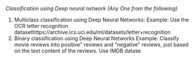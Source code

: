*Classification using Deep neural network (Any One from the following)*
1. Multiclass classification using Deep Neural Networks: Example: Use the OCR letter 
recognition datasethttps://archive.ics.uci.edu/ml/datasets/letter+recognition
2. Binary classification using Deep Neural Networks Example: Classify movie reviews into
positive" reviews and "negative" reviews, just based on the text content of the reviews.
Use IMDB datase

